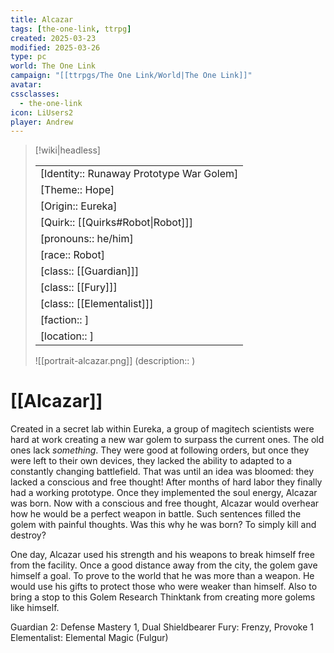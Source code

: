 ```yaml
---
title: Alcazar
tags: [the-one-link, ttrpg]
created: 2025-03-23
modified: 2025-03-26
type: pc
world: The One Link
campaign: "[[ttrpgs/The One Link/World|The One Link]]"
avatar: 
cssclasses:
  - the-one-link
icon: LiUsers2
player: Andrew
---
```


> [!wiki|headless]
>
> |               |
> | ------------- |
> | [Identity:: Runaway Prototype War Golem] |
> | [Theme:: Hope] |
> | [Origin:: Eureka] |
> | [Quirk:: [[Quirks#Robot\|Robot]]] |
> | [pronouns:: he/him] |
> | [race:: Robot] |
> | [class:: [[Guardian]]] |
> | [class:: [[Fury]]] |
> | [class:: [[Elementalist]]] |
> | [faction:: ] |
> | [location:: ] |
>
> ![[portrait-alcazar.png]]
> (description:: )

# [[Alcazar]]

Created in a secret lab within Eureka, a group of magitech scientists were hard at work creating a new war golem to surpass the current ones. The old ones lack _something_. They were good at following orders, but once they were left to their own devices, they lacked the ability to adapted to a constantly changing battlefield. That was until an idea was bloomed: they lacked a conscious and free thought! After months of hard labor they finally had a working prototype. Once they implemented the soul energy, Alcazar was born. Now with a conscious and free thought, Alcazar would overhear how he would be a perfect weapon in battle. Such sentences filled the golem with painful thoughts. Was this why he was born? To simply kill and destroy?

One day, Alcazar used his strength and his weapons to break himself free from the facility. Once a good distance away from the city, the golem gave himself a goal. To prove to the world that he was more than a weapon. He would use his gifts to protect those who were weaker than himself. Also to bring a stop to this Golem Research Thinktank from creating more golems like himself.

Guardian 2: Defense Mastery 1, Dual Shieldbearer
Fury: Frenzy, Provoke 1
Elementalist: Elemental Magic (Fulgur)
